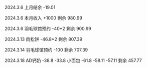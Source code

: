 2024.3.6 上月结余 -19.01

2024.3.6 本月收入 +1000 剩余 980.99

2024.3.6 羽毛球馆预约 -40*2 剩余 900.99

2024.3.13 肉松饼 -46.8*2 剩余 807.39

2024.3.14 羽毛球馆预约 -100 剩余 707.39

2024.3.18 AD钙奶 -38.8 -33.8 小面包 -61.8 -58.11 -57.11 剩余 457.77
